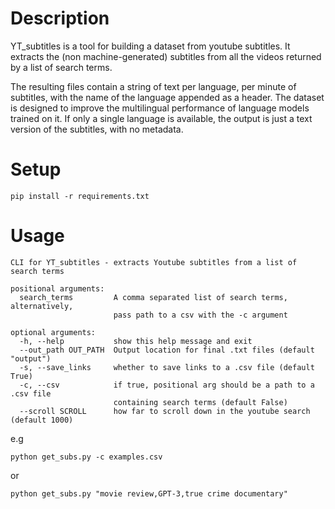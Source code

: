 # Description

YT_subtitles is a tool for building a dataset from youtube subtitles. It extracts the (non machine-generated) subtitles
from all the videos returned by a list of search terms.

The resulting files contain a string of text per language, per minute of subtitles, with the name of the language appended
as a header. The dataset is designed to improve the multilingual performance of language models trained on it.
If only a single language is available, the output is just a text version of the subtitles, with no metadata.

# Setup

`pip install -r requirements.txt`

# Usage

```
CLI for YT_subtitles - extracts Youtube subtitles from a list of search terms

positional arguments:
  search_terms         A comma separated list of search terms, alternatively,
                       pass path to a csv with the -c argument

optional arguments:
  -h, --help           show this help message and exit
  --out_path OUT_PATH  Output location for final .txt files (default "output")
  -s, --save_links     whether to save links to a .csv file (default True)
  -c, --csv            if true, positional arg should be a path to a .csv file
                       containing search terms (default False)
  --scroll SCROLL      how far to scroll down in the youtube search (default 1000)
```

e.g

`python get_subs.py -c examples.csv`

or

`python get_subs.py "movie review,GPT-3,true crime documentary"`